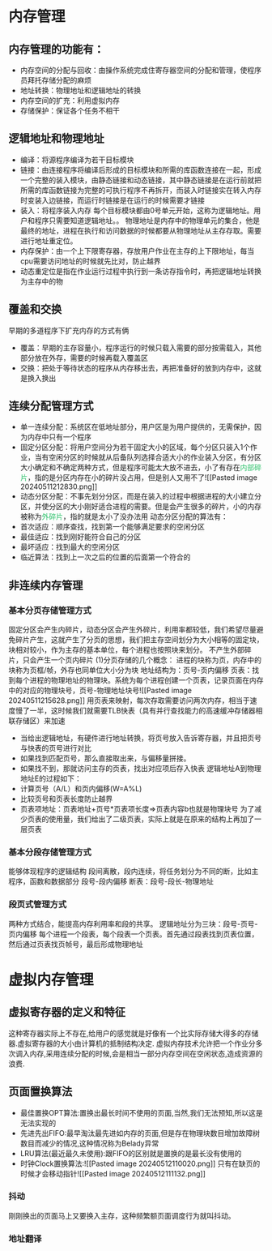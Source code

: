 # 内存管理
## 内存管理的功能有：
- 内存空间的分配与回收：由操作系统完成住寄存器空间的分配和管理，使程序员拜托存储分配的麻烦
- 地址转换：物理地址和逻辑地址的转换
- 内存空间的扩充：利用虚拟内存
- 存储保护：保证各个任务不相干

## 逻辑地址和物理地址
- 编译：将源程序编译为若干目标模块
- 链接：由连接程序将编译后形成的目标模块和所需的库函数连接在一起，形成一个完整的装入模块，由静态链接和动态链接，其中静态链接是在运行前就把所需的库函数链接为完整的可执行程序不再拆开，而装入时链接实在转入内存时变装入边链接，而运行时链接是在运行的时候需要才链接
- 装入：将程序装入内存
每个目标模块都由0号单元开始，这称为逻辑地址。用户和程序只需要知道逻辑地址。。
物理地址是内存中的物理单元的集合，他是最终的地址，进程在执行和访问数据的时候都要从物理地址从主存存取。需要进行地址重定位。
- 内存保护：由一个上下限寄存器，存放用户作业在主存的上下限地址，每当cpu需要访问地址的时候就先比对，防止越界
- 动态重定位是指在作业运行过程中执行到一条访存指令时，再把逻辑地址转换为主存中的物
## 覆盖和交换
早期的多道程序下扩充内存的方式有俩
- 覆盖：早期的主存容量小，程序运行的时候只载入需要的部分按需载入，其他部分放在外存，需要的时候再载入覆盖区
- 交换：把处于等待状态的程序从内存移出去，再把准备好的放到内存中，这就是换入换出
## 连续分配管理方式
- 单一连续分配：系统区在低地址部分，用户区是为用户提供的，无需保护，因为内存中只有一个程序
- 固定分区分配：将用户空间分为若干固定大小的区域，每个分区只装入1个作业，当有空闲分区的时候就从后备队列选择合适大小的作业装入分区，有分区大小确定和不确定两种方式，但是程序可能太大放不进去，小了有存在<font color="#2DC26B">内部碎片</font>，指的是分区内存在小的碎片没占用，但是别人又用不了![[Pasted image 20240511212830.png]]
- 动态分区分配：不事先划分分区，而是在装入的过程中根据进程的大小建立分区，并使分区的大小刚好适合进程的需要。但是会产生很多的碎片，小的内存被称为<font color="#2DC26B">外碎片</font>，指的就是太小了没办法用
动态分区分配的算法有：
- 首次适应：顺序查找，找到第一个能够满足要求的空闲分区
- 最佳适应：找到刚好能符合自己的分区
- 最坏适应：找到最大的空闲分区
- 临近算法：找到上一次之后的位置的后面第一个符合的
## 非连续内存管理
### 基本分页存储管理方式
固定分区会产生内碎片，动态分区会产生外碎片，利用率都较低，我们希望尽量避免碎片产生，这就产生了分页的思想，我们把主存空间划分为大小相等的固定块，块相对较小，作为主存的基本单位，每个进程也按照块来划分。
不产生外部碎片，只会产生一个页内碎片
(1)分页存储的几个概念：
进程的块称为页，内存中的块称为页框/帧，外存也同单位大小分为块
地址结构为：页号-页内偏移
页表：找到每个进程的物理地址的物理块。系统为每个进程创建一个页表，记录页面在内存中的对应的物理块号，页号-物理地址块号![[Pasted image 20240511215628.png]]
用页表来映射，每次存取需要访问两次内存，相当于速度慢了一半，这时候我们就需要TLB快表（具有并行查找能力的高速缓冲存储器相联存储区）来加速
- 当给出逻辑地址，有硬件进行地址转换，将页号放入告诉寄存器，并且把页号与快表的页号进行对比
- 如果找到匹配页号，那么直接取出来，与偏移量拼接。
- 如果找不到，那就访问主存的页表，找出对应项后存入快表
逻辑地址A到物理地址E的过程如下：
- 计算页号（A/L）和页内偏移(W=A%L)
- 比较页号和页表长度防止越界
- 页表项地址：页表地址+页号\*页表项长度=>页表内容b也就是物理块号
为了减少页表的使用量，我们给出了二级页表，实际上就是在原来的结构上再加了一层页表
### 基本分段存储管理方式
能够体现程序的逻辑结构
段间离散，段内连续，将任务划分为不同的断，比如主程序，函数和数据部分
段号-段内偏移
断表：段号-段长-物理地址
### 段页式管理方式
两种方式结合，能提高内存利用率和段的共享。
逻辑地址分为三块：段号-页号-页内偏移
每个进程一个段表，每个段表一个页表。首先通过段表找到页表位置，然后通过页表找页帧号，最后形成物理地址

# 虚拟内存管理
## 虚拟寄存器的定义和特征
这种寄存器实际上不存在,给用户的感觉就是好像有一个比实际存储大得多的存储器.虚拟寄存器的大小由计算机的抵制结构决定.
虚拟内存技术允许把一个作业分多次调入内存,采用连续分配的时候,会是相当一部分内存空间在空闲状态,造成资源的浪费.
## 页面置换算法
- 最佳置换OPT算法:置换出最长时间不使用的页面,当然,我们无法预知,所以这是无法实现的
- 先进先出FIFO:最早淘汰最先进如内存的页面,但是存在物理块数目增加故障树数目而减少的情况,这种情况称为Belady异常
- LRU算法(最近最久未使用):跟FIFO的区别就是置换的是最长没有使用的
- 时钟Clock置换算法:![[Pasted image 20240512110020.png]]
只有在缺页的时候才会移动指针![[Pasted image 20240512111132.png]]
### 抖动
刚刚换出的页面马上又要换入主存，这种频繁额页面调度行为就叫抖动。
### 地址翻译
